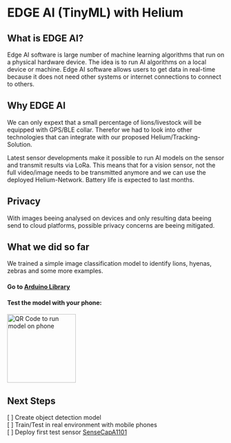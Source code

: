 # EDGE AI (TinyML) with Helium

## What is EDGE AI?

Edge AI software is large number of machine learning algorithms that run on a physical hardware device. The idea is to run AI algorithms on a local device or machine. Edge AI software allows users to get data in real-time because it does not need other systems or internet connections to connect to others.

## Why EDGE AI

We can only expext that a small percentage of lions/livestock will be equipped with GPS/BLE collar.
Therefor we had to look into other technologies that can integrate with our proposed Helium/Tracking-Solution.

Latest sensor developments make it possible to run AI models on the sensor and transmit results via LoRa. This means that for a vision sensor, not the full video/image needs to be transmitted anymore and we can use the deployed Helium-Network. Battery life is expected to last months. 

## Privacy

With images beeing analysed on devices and only resulting data beeing send to cloud platforms, possible privacy concerns are beeing mitigated. 

## What we did so far

We trained a simple image classification model to identify lions, hyenas, zebras and some more examples.

#### Go to [Arduino Library](https://github.com/blck-iot/SNIxKWT/tree/main/Edge%20AI/wildlife-1_inferencing)

#### Test the model with your phone:

<img width="159" alt="QR Code to run model on phone" src="https://user-images.githubusercontent.com/42295932/199683881-3b0288b6-3284-402c-9eeb-755382e3ac04.png">


## Next Steps

[ ] Create object detection model  
[ ] Train/Test in real environment with mobile phones  
[ ] Deploy first test sensor [SenseCapA1101](https://www.seeedstudio.com/SenseCAP-A1101-LoRaWAN-Vision-AI-Sensor-p-5367.html)  
